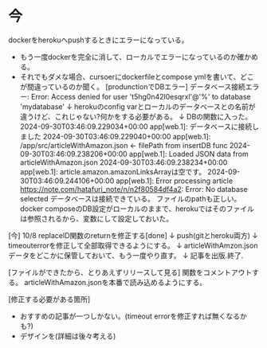 # 今
dockerをherokuへpushするときにエラーになっている。
- もう一度dockerを完全に消して、ローカルでエラーになっているのか確かめる。
- それでもダメな場合、cursoerにdockerfileとcompose ymlを書いて、どこが間違っているのか聞く。
[produnctionでDBエラー]
データベース接続エラー: Error: Access denied for user 't5hg0n42l0esqrxl'@'%' to database 'mydatabase'
↓
herokuのconfig varとローカルのデータベースとの名前が違うけど、これじゃない?何かをする必要がある。
↓
 DBの関数に入った。
2024-09-30T03:46:09.229034+00:00 app[web.1]: データベースに接続しました
2024-09-30T03:46:09.229040+00:00 app[web.1]: /app/src/articleWithAmazon.json <- filePath from insertDB func
2024-09-30T03:46:09.238206+00:00 app[web.1]: Loaded JSON data from articleWithAmazon.json
2024-09-30T03:46:09.238234+00:00 app[web.1]: article.amazon.amazonLinksArrayは空です。
2024-09-30T03:46:09.244106+00:00 app[web.1]: Error processing article https://note.com/hatafuri_note/n/n2f80584df4a2: Error: No database selected
データベースは接続できている。
ファイルのpathも正しい。
docker composeのDB設定がローカルのままで、herokuではそのファイルは参照されるから、変数にして設定しておいた。




[今]
10/8
replaceID関数のreturnを修正する[done]
↓
push(gitとheroku両方)
↓
timeouterrorを修正して全部取得できるようにする。
↓
articleWithAmzon.jsonデータをどこかに保管しておいて、もう一度やり直す。
↓
記事を出版.終了.

 [ファイルができたから、とりあえずリリースして見る]
 関数をコメントアウトする。
 articleWithAmazon.jsonを本番で読み込めるようにする。


 [修正する必要がある箇所]
 - おすすめの記事が一つしかない。(timeout errorを修正すれば無くなるかも?)
 - デザインを(詳細は後々考える)

